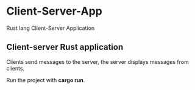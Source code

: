 # Client-Server-App
Rust lang Client-Server Application 
<h2>Сlient-server Rust application</h2>
<p>Clients send messages to the server, the server displays messages from clients.</p>
<p>Run the project with <b>cargo run</b>.</p>
